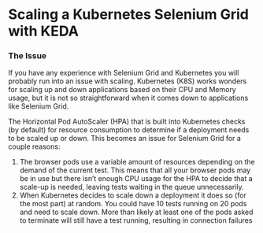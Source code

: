 # Scaling a Kubernetes Selenium Grid with KEDA 
### The Issue
If you have any experience with Selenium Grid and Kubernetes you will probably run into an issue with scaling. Kubernetes (K8S) works wonders for scaling up and down applications based on their CPU and Memory usage, but it is not so straightforward when it comes down to applications like Selenium Grid.  
  
The Horizontal Pod AutoScaler (HPA) that is built into Kubernetes checks (by default) for resource consumption to determine if a deployment needs to be scaled up or down. This becomes an issue for Selenium Grid for a couple reasons:
 1. The browser pods use a variable amount of resources depending on the demand of the current test. This means that all your browser pods may be in use but there isn’t enough CPU usage for the HPA to decide that a scale-up is needed, leaving tests waiting in the queue unnecessarily.
 2. When Kubernetes decides to scale down a deployment it does so (for the most part) at random. You could have 10 tests running on 20 pods and need to scale down. More than likely at least one of the pods asked to terminate will still have a test running, resulting in connection failures
